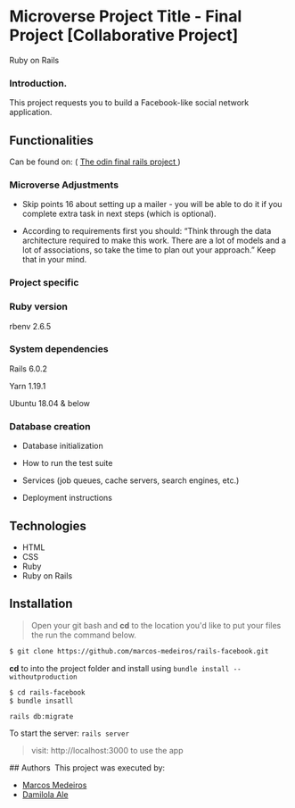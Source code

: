 # Microverse Project Title - Final Project [Collaborative Project]
Ruby on Rails

### Introduction.
This project requests you to build a Facebook-like social network application.


## Functionalities

Can be found on:  ( <a href="https://www.theodinproject.com/courses/ruby-on-rails/lessons/final-project"> The odin final rails project </a>)

### Microverse Adjustments

* Skip points 16 about setting up a mailer - you will be able to do it if you complete extra task in next steps (which is optional).

* According to requirements first you should: “Think through the data architecture required to make this work. There are a lot of models and a lot of associations, so take the time to plan out your approach.” Keep that in your mind.

### Project specific

###  Ruby version

rbenv 2.6.5

###  System dependencies

Rails 6.0.2

Yarn 1.19.1

Ubuntu 18.04 & below

###  Database creation

* Database initialization

* How to run the test suite

* Services (job queues, cache servers, search engines, etc.)

* Deployment instructions

## Technologies

- HTML
- CSS
- Ruby
- Ruby on Rails

## Installation
> Open your git bash and **cd** to the location you'd like to put your files the run the command below.

```sh
$ git clone https://github.com/marcos-medeiros/rails-facebook.git
```

**cd** to into the project folder and install using `bundle install --withoutproduction`

```sh
$ cd rails-facebook
$ bundle insatll
```

`rails db:migrate`

To start the server: `rails server`

> visit: http://localhost:3000 to use the app

​## Authors
​
This project was executed by:
​
- [Marcos Medeiros](https://www.linkedin.com/in/marcos-medeiros-6a079a18a/)
- [Damilola Ale](https://www.linkedin.com/in/damiecode/)

